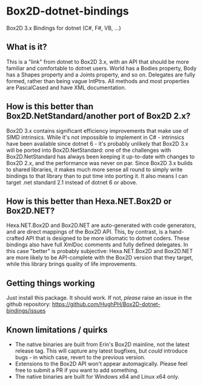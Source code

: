 # Box2D-dotnet-bindings
Box2D 3.x Bindings for dotnet (C#, F#, VB, ...)

## What is it?
This is a "link" from dotnet to Box2D 3.x, with an API that should be more familiar and comfortable to dotnet users. World has a Bodies property, Body has a Shapes property and a Joints property, and so on. Delegates are fully formed, rather than being vague IntPtrs. All methods and most properties are PascalCased and have XML documentation.

## How is this better than Box2D.NetStandard/another port of Box2D 2.x?
Box2D 3.x contains significant efficiency improvements that make use of SIMD intrinsics.
While it's not impossible to implement in C# - intrinsics have been available since dotnet 6 - it's probably unlikely that Box2D 3.x will be ported into Box2D.NetStandard: one of the challenges with Box2D.NetStandard has always been keeping it up-to-date with changes to Box2D 2.x, and the performance was never on par. Since Box2D 3.x builds to shared libraries, it makes much more sense all round to simply write bindings to that library than to put time into porting it. It also means I can target .net standard 2.1 instead of dotnet 6 or above.

## How is this better than Hexa.NET.Box2D or Box2D.NET?
Hexa.NET.Box2D and Box2D.NET are auto-generated with code generators, and are direct mappings of the Box2D API. This, by contrast, is a hand-crafted API that is designed to be more idiomatic to dotnet coders.
These bindings also have full XmlDoc comments and fully defined delegates.
In this case "better" is probably subjective: Hexa.NET.Box2D and Box2D.NET are more likely to be API-complete with the Box2D version that they target, while this library brings quality of life improvements. 

## Getting things working
Just install this package. It should work. If not, *please* raise an issue in the github repository: https://github.com/HughPH/Box2D-dotnet-bindings/issues

## Known limitations / quirks
- The native binaries are built from Erin's Box2D mainline, not the latest release tag. This will capture any latest bugfixes, but *could* introduce bugs - in which case, revert to the previous version.
- Extensions to the Box2D API won't appear automagically. Please feel free to submit a PR if you want to add something.
- The native binaries are built for Windows x64 and Linux x64 only.
